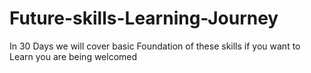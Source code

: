 # Future-skills-Learning-Journey
In 30 Days we will cover basic Foundation of these skills if you want to Learn you are being welcomed 

